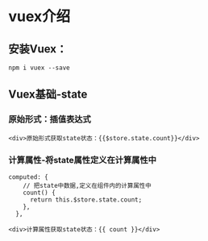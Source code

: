# vuex介绍

## 安装Vuex：
```
npm i vuex --save
```
## Vuex基础-state
### 原始形式：插值表达式
```
<div>原始形式获取state状态：{{$store.state.count}}</div>
```
### 计算属性-将state属性定义在计算属性中
```
computed: {
    // 把state中数据,定义在组件内的计算属性中
    count() {
      return this.$store.state.count;
    },
  },

<div>计算属性获取state状态：{{ count }}</div>
```



